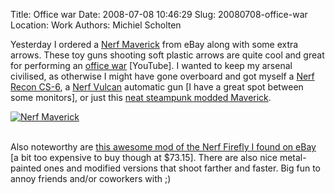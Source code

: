 Title: Office war
Date: 2008-07-08 10:46:29
Slug: 20080708-office-war
Location: Work
Authors: Michiel Scholten

<p>Yesterday I ordered a <a href="http://aquariusoft.org/gallery/v/photographs/random_pics/nerf_maverick.html">Nerf Maverick</a> from eBay along with some extra arrows. These toy guns shooting soft plastic arrows are quite cool and great for performing an <a href="http://www.youtube.com/watch?v=pVKnF26qFFM">office war</a> [YouTube]. I wanted to keep  my arsenal civilised, as otherwise I might have gone overboard and got myself a <a href="http://flickr.com/photos/animakitty/2198911894/">Nerf Recon CS-6</a>, a <a href="http://flickr.com/photos/animakitty/2295046319/in/set-72157600222350486/">Nerf Vulcan</a> automatic gun [I have a great spot between some monitors], or just this <a href="http://flickr.com/photos/animakitty/2126244867/in/set-72157600222350486/">neat steampunk modded Maverick</a>.</p>

<div class="content-image"><div><a href="http://aquariusoft.org/gallery/v/photographs/random_pics/nerf_maverick.html"><img title="Nerf Maverick" src="http://aquariusoft.org/gallery/d/5431-3/nerf_maverick" alt="Nerf Maverick" /></a></div></div>
<br style="clear: both;" />

<p>Also noteworthy are <a href="http://aquariusoft.org/gallery/v/photographs/random_pics/AirshipCaptain2.html">this awesome mod of the Nerf Firefly I found on eBay</a> [a bit too expensive to buy though at $73.15]. There are also nice metal-painted ones and modified versions that shoot farther and faster. Big fun to annoy friends and/or coworkers with ;)</p>